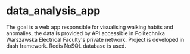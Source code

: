 # data_analysis_app
The goal is a web app responsible for visualising walking habits and anomalies, the data is provided by API accessible in Politechnika Warszawska Electrical Faculty's private network. Project is developed in dash framework. Redis NoSQL database is used.
